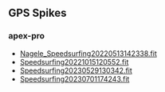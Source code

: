 ## GPS Spikes
### apex-pro

- [Nagele_Speedsurfing20220513142338.fit](Nagele_Speedsurfing20220513142338.fit/index.html)
- [Speedsurfing20221015120552.fit](Speedsurfing20221015120552.fit/index.html)
- [Speedsurfing20230529130342.fit](Speedsurfing20230529130342.fit/index.html)
- [Speedsurfing20230701174243.fit](Speedsurfing20230701174243.fit/index.html)

